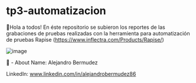 # tp3-automatizacion
👋Hola a todos!
En éste repositorio se subieron los reportes de las grabaciones de pruebas realizadas con la herramienta para automatización de pruebas Rapise (https://www.inflectra.com/Products/Rapise/)

![image](https://github.com/Elcortado/tp3-automatizacion/assets/100288865/d5603119-3549-4fa8-8ab9-91a854a3c725)

🧔 - About
Name: Alejandro Bermudez

LinkedIn: www.linkedin.com/in/alejandrobermudez86

